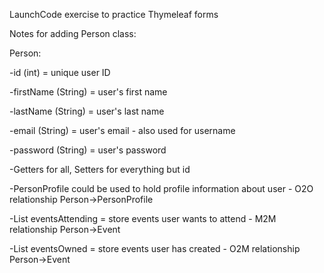 LaunchCode exercise to practice Thymeleaf forms

Notes for adding Person class:

Person:

-id (int) = unique user ID

-firstName (String) = user's first name

-lastName (String) = user's last name

-email (String) = user's email - also used for username

-password (String) = user's password

-Getters for all, Setters for everything but id

-PersonProfile could be used to hold profile information about user - O2O relationship Person->PersonProfile

-List eventsAttending = store events user wants to attend - M2M relationship Person->Event

-List eventsOwned = store events user has created - O2M relationship Person->Event
